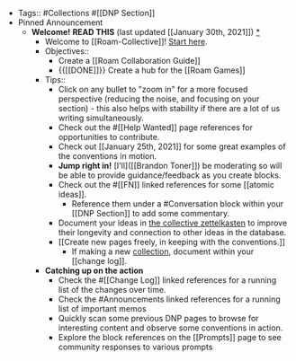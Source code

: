 - Tags:: #Collections #[[DNP Section]]
- Pinned Announcement
    - **Welcome!** **READ THIS** (last updated [[January 30th, 2021]]) [*]([[Announcements]])
        - Welcome to [[Roam-Collective]]! [Start here]([[Welcome]]). 
        - Objectives:: 
            - Create a [[Roam Collaboration Guide]]
            - {{[[DONE]]}} Create a hub for the [[Roam Games]]
        - Tips:: 
            - Click on any bullet to "zoom in" for a more focused perspective (reducing the noise, and focusing on your section) - this also helps with stability if there are a lot of us writing simultaneously.
            - Check out the #[[Help Wanted]] page references for opportunities to contribute.
            - Check out [[January 25th, 2021]] for some great examples of the conventions in motion.
            - **Jump right in!** [I'll]([[Brandon Toner]]) be moderating so will be able to provide guidance/feedback as you create blocks.
            - Check out the #[[FN]] linked references for some [[atomic ideas]].
                - Reference them under a #Conversation block within your [[DNP Section]] to add some commentary.
            - Document your ideas in [the collective zettelkasten]([[zettelkasten]]) to improve their longevity and connection to other ideas in the database.
            - [[Create new pages freely, in keeping with the conventions.]] 
                - If making a new [collection]([[collections]]), document within your [[change log]].
        - **Catching up on the action**
            - Check the #[[Change Log]] linked references for a running list of the changes over time.
            - Check the #Announcements linked references for a running list of important memos
            - Quickly scan some previous DNP pages to browse for interesting content and observe some conventions in action.
            - Explore the block references on the [[Prompts]] page to see community responses to various prompts
